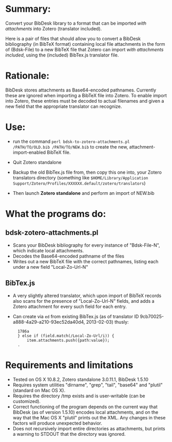 # Summary:

Convert your BibDesk library to a format that can be imported *with
attachments* into Zotero (translator included).

Here is a pair of files that should allow you to convert a BibDesk
bibliography (in BibTeX format) containing local file attachments in the form of
(Bdsk-File) to a new BibTeX file that Zotero can import *with 
attachments included*, using the (included)
BibTex.js translator file.

# Rationale:

BibDesk stores attachments as Base64-encoded pathnames. Currently these
are ignored when importing a BibTeX file into Zotero. To enable import
into Zotero, these entries must be decoded to actual filenames and given
a new field that the appropriate translator can recognize.

# Use: 
   
- run the command `perl bdsk-to-zotero-attachments.pl /PATH/TO/OLD.bib /PATH/TO/NEW.bib` to create the new, attachment-import-enabled BibTeX file.    

- Quit Zotero standalone
- Backup the old BibTex.js file from, then copy this one into, your Zotero translators
directory (something like `$HOME/Library/Application Support/Zotero/Profiles/XXXXXX.default/zotero/translators`)
- Then launch **Zotero standalone** and perform an import of NEW.bib 
    
# What the programs do:

## bdsk-zotero-attachments.pl

- Scans your BibDesk bibliography for every instance of
    "Bdsk-File-N", which indicate local attachments.
- Decodes the Base64-encoded pathname of the files
- Writes out a new BibTeX file with the correct pathnames, listing
    each under a new field "Local-Zo-Url-N"
    
## BibTex.js

- A very slightly altered translator, which upon import of BibTeX
    records also scans for the presence of "Local-Zo-Url-N" fields, and
    adds a Zotero attachment for every such field for each entry.
    
- Can create via `ed` from existing BibTex.js (as of translator ID 9cb70025-a888-4a29-a210-93ec52da40d4, 2013-02-03) thusly:
    
        1786a
        } else if (field.match(/Local-Zo-Url/i)) {
            item.attachments.push({path:value}); 
        .

# Requirements and limitations
- Tested on OS X 10.8.2, Zotero standalone 3.0.11.1, BibDesk 1.5.10
- Requires system utilities "dirname", "grep", "tail", "base64" and "plutil" (standard on
Mac OS X).
- Requires the directory /tmp exists and is user-writable (can be
    customized).
- Correct functioning of the program depends on the current way
    that BibDesk (as of version 1.5.10) encodes local attachments, and
    on the way that the Mac OS X "plutil" prints out the XML. Any
    changes in these factors will produce unexpected behavior.
- Does not recursively import entire directories as attachments, but
prints a warning to STDOUT that the directory was ignored.

